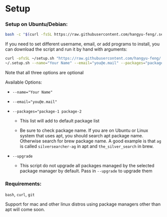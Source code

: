 # Setup

### Setup on Ubuntu/Debian:
  ```sh
  bash -c "$(curl -fsSL https://raw.githubusercontent.com/hangyu-feng/.setup/master/setup.sh)"
  ```
  
  If you need to set different username, email, or add programs to install, you can download the script and run it by hand with arguments:
  ```sh
  curl -ofsSL ~/setup.sh "https://raw.githubusercontent.com/hangyu-feng/.setup/master/setup.sh"
  ~/.setup.sh --name="Your Name" --email="you@e.mail" --packages="package-1 package-2" --upgrade
  ```
  
  Note that all three options are optional
  
  Available Options:
  
  - `--name="Your Name"`
    
  - `--email="you@e.mail"`
    
  - `--packages="package-1 package-2`
    
    - This list will add to default package list
      
    - Be sure to check package name. If you are on Ubuntu or Linux system that uses apt, you should search apt package name. Otherwise search for brew package name. A good example is that `ag` is called `silversearcher-ag` in apt and `the_silver_search` in brew.
      
  - `--upgrade`
    - This script do not upgrade all packages managed by the selected package manager by default. Pass in `--upgrade` to upgrade them

### Requirements:
  `bash`, `curl`, `git`

  Support for mac and other linux distros using package managers other than apt will come soon.
